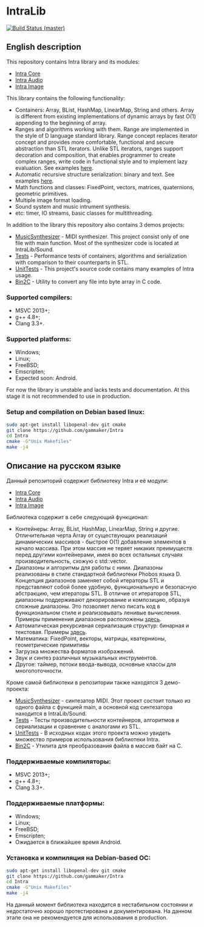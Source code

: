 
# IntraLib

[![Build Status (master)](https://travis-ci.org/gammaker/Intra.svg?branch=master)](https://travis-ci.org/gammaker/Intra)

## English description

This repository contains Intra library and its modules:
- [Intra Core](Core)
- [Intra Audio](Audio)
- [Intra Image](Image)

This library contains the following functionality:
- Containers: Array, BList, HashMap, LinearMap, String and others. Array is different from existing implementations of dynamic arrays by fast O(1) appending to the beginning of array.
- Ranges and algorithms working with them.
 Range are implemented in the style of D language standard library. Range concept replaces iterator concept and provides more comfortable, functional and secure abstraction than STL iterators.
 Unlike STL iterators, ranges support decoration and composition, that enables programmer to create complex ranges, write code in functional style and to implement lazy evaluation.
 See examples [here](Demos/Tests/src/Ranges).
- Automatic recursive structure serialization: binary and text. See examples [here](Demos/Tests/src/PerfTestSerialization.cpp).
- Math functions and classes: FixedPoint, vectors, matrices, quaternions, geometric primitives.
- Multiple image format loading.
- Sound system and music intrument synthesis.
- etc: timer, IO streams, basic classes for multithreading.

In addition to the library this repository also contains 3 demos projects:
- [MusicSynthesizer](Demos/MusicSynthesizer) - MIDI synthesizer. This project consist only of one file with main function. Most of the synthesizer code is located at IntraLib/Sound.
- [Tests](Demos/Tests) - Performance tests of containers, algorithms and serialization with comparison to their counterparts in STL.
- [UnitTests](Demos/UnitTests) - This project's source code contains many examples of Intra usage.
- [Bin2C](Demos/Bin2C) - Utility to convert any file into byte array in C code.

### Supported compilers:
- MSVC 2013+;
- g++ 4.8+;
- Clang 3.3+.

### Supported platforms:
- Windows;
- Linux;
- FreeBSD;
- Emscripten;
- Expected soon: Android.


For now the library is unstable and lacks tests and documentation. At this stage it is not recommended to use in production.

### Setup and compilation on Debian based linux:
```bash
sudo apt-get install libopenal-dev git cmake
git clone https://github.com/gammaker/Intra
cd Intra
cmake -G"Unix Makefiles"
make -j4
```


## Описание на русском языке

Данный репозиторий содержит библиотеку Intra и её модули:
- [Intra Core](Core)
- [Intra Audio](Audio)
- [Intra Image](Image)

Библиотека содержит в себе следующий функционал:
- Контейнеры: Array, BList, HashMap, LinearMap, String и другие. Отличительная черта Array от существующих реализаций динамических массивов - быстрое O(1) добавление элементов в начало массива. При этом массив не теряет никаких преимуществ перед другими контейнерами, имея во всех остальных случаях производительность, схожую с std::vector.
- Диапазоны и алгоритмы для работы с ними. Диапазоны реализованы в стиле стандартной библиотеки Phobos языка D.
 Концепция диапазонов заменяет собой итераторы STL и представляют собой более удобную, функциональную и безопасную абстракцию, чем итераторы STL.
 В отличие от итераторов STL, диапазоны поддерживают декорирование и композицию, образуя сложные диапазоны. Это позволяет легко писать код в функциональном стиле и реализовывать ленивые вычисления.
 Примеры применения диапазонов расположены [здесь](Demos/Tests/src/Ranges).
- Автоматическая рекурсивная сериализация структур: бинарная и текстовая. Примеры [здесь](Demos/Tests/src/PerfTestSerialization.cpp).
- Математика: FixedPoint, векторы, матрицы, кватернионы, геометрические примитивы
- Загрузка множества форматов изображений.
- Звук и синтез различных музыкальных инструментов.
- Другое: таймер, потоки ввода-вывода, основные классы для многопоточности.

Кроме самой библиотеки в репозитории также находятся 3 демо-проекта:
- [MusicSynthesizer](Demos/MusicSynthesizer) - синтезатор MIDI. Этот проект состоит только из одного файла с функцией main, а основной код синтезатора находится в IntraLib/Sound.
- [Tests](Demos/Tests) - Тесты производительности контейнеров, алгоритмов и сериализации и сравнение с аналогами из STL.
- [UnitTests](Demos/UnitTests) - В исходных кодах этого проекта можно увидеть множество примеров использования библиотеки Intra.
- [Bin2C](Demos/Bin2C) - Утилита для преобразования файла в массив байт на C.
 

### Поддерживаемые компиляторы:
- MSVC 2013+;
- g++ 4.8+;
- Clang 3.3+.
 

### Поддерживаемые платформы:
- Windows;
- Linux;
- FreeBSD;
- Emscripten;
- Ожидается в ближайшее время Android.


### Установка и компиляция на Debian-based ОС:
```bash
sudo apt-get install libopenal-dev git cmake
git clone https://github.com/gammaker/Intra
cd Intra
cmake -G"Unix Makefiles"
make -j4
```

На данный момент библиотека находится в нестабильном состоянии и недостаточно хорошо протестирована и документирована. На данном этапе она не рекомендуется для использования в production.
